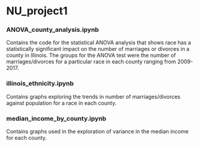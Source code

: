 # NU_project1

### ANOVA_county_analysis.ipynb
Contains the code for the statistical ANOVA analysis that shows race has a statistically significant impact on the number of marriages or divorces in a county in Illinois. The groups for the ANOVA test were the number of marriages/divorces for a particular race in each county ranging from 2009-2017.

### illinois_ethnicity.ipynb
Contains graphs exploring the trends in number of marriages/divorces against population for a race in each county.

### median_income_by_county.ipynb
Contains graphs used in the exploration of variance in the median income for each county.

